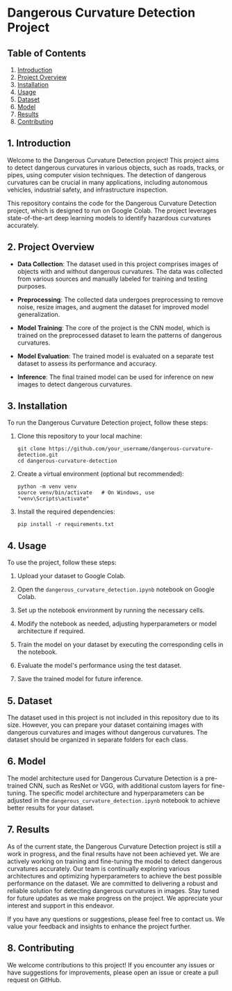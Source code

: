 # Dangerous Curvature Detection Project

## Table of Contents

1. [Introduction](#introduction)
2. [Project Overview](#project-overview)
3. [Installation](#installation)
4. [Usage](#usage)
5. [Dataset](#dataset)
6. [Model](#model)
7. [Results](#results)
8. [Contributing](#contributing)

## 1. Introduction

Welcome to the Dangerous Curvature Detection project! This project aims to detect dangerous curvatures in various objects, such as roads, tracks, or pipes, using computer vision techniques. The detection of dangerous curvatures can be crucial in many applications, including autonomous vehicles, industrial safety, and infrastructure inspection.

This repository contains the code for the Dangerous Curvature Detection project, which is designed to run on Google Colab. The project leverages state-of-the-art deep learning models to identify hazardous curvatures accurately.

## 2. Project Overview

- **Data Collection**: The dataset used in this project comprises images of objects with and without dangerous curvatures. The data was collected from various sources and manually labeled for training and testing purposes.

- **Preprocessing**: The collected data undergoes preprocessing to remove noise, resize images, and augment the dataset for improved model generalization.

- **Model Training**: The core of the project is the CNN model, which is trained on the preprocessed dataset to learn the patterns of dangerous curvatures.

- **Model Evaluation**: The trained model is evaluated on a separate test dataset to assess its performance and accuracy.

- **Inference**: The final trained model can be used for inference on new images to detect dangerous curvatures.

## 3. Installation

To run the Dangerous Curvature Detection project, follow these steps:

1. Clone this repository to your local machine:

   ```
   git clone https://github.com/your_username/dangerous-curvature-detection.git
   cd dangerous-curvature-detection
   ```

2. Create a virtual environment (optional but recommended):

   ```
   python -m venv venv
   source venv/bin/activate   # On Windows, use "venv\Scripts\activate"
   ```

3. Install the required dependencies:

   ```
   pip install -r requirements.txt
   ```

## 4. Usage

To use the project, follow these steps:

1. Upload your dataset to Google Colab.

2. Open the `dangerous_curvature_detection.ipynb` notebook on Google Colab.

3. Set up the notebook environment by running the necessary cells.

4. Modify the notebook as needed, adjusting hyperparameters or model architecture if required.

5. Train the model on your dataset by executing the corresponding cells in the notebook.

6. Evaluate the model's performance using the test dataset.

7. Save the trained model for future inference.

## 5. Dataset

The dataset used in this project is not included in this repository due to its size. However, you can prepare your dataset containing images with dangerous curvatures and images without dangerous curvatures. The dataset should be organized in separate folders for each class.

## 6. Model

The model architecture used for Dangerous Curvature Detection is a pre-trained CNN, such as ResNet or VGG, with additional custom layers for fine-tuning. The specific model architecture and hyperparameters can be adjusted in the `dangerous_curvature_detection.ipynb` notebook to achieve better results for your dataset.

## 7. Results

As of the current state, the Dangerous Curvature Detection project is still a work in progress, and the final results have not been achieved yet. We are actively working on training and fine-tuning the model to detect dangerous curvatures accurately.
Our team is continually exploring various architectures and optimizing hyperparameters to achieve the best possible performance on the dataset. We are committed to delivering a robust and reliable solution for detecting dangerous curvatures in images.
Stay tuned for future updates as we make progress on the project. We appreciate your interest and support in this endeavor.

If you have any questions or suggestions, please feel free to contact us. We value your feedback and insights to enhance the project further.

## 8. Contributing

We welcome contributions to this project! If you encounter any issues or have suggestions for improvements, please open an issue or create a pull request on GitHub.
